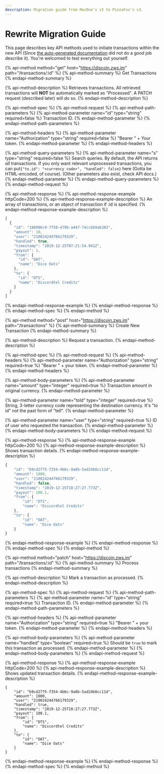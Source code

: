 ```yaml
---
description: Migration guide from MacDue's v2 to PizzaFox's v3.
---
```


# Rewrite Migration Guide

This page describes key API methods used to initiate transactions within the new API \(Since [the auto-generated documentation](https://discoin.zws.im/docs) did not do a good job describe it\). You're welcomed to test everything out yourself.

{% api-method method="get" host="https://discoin.zws.im" path="/transactions/:id" %}
{% api-method-summary %}
Get Transactions
{% endapi-method-summary %}

{% api-method-description %}
Retrieves transactions. All retrieved transactions will **NOT** be automatically marked as "Processed". A PATCH request \(described later\) will do so.
{% endapi-method-description %}

{% api-method-spec %}
{% api-method-request %}
{% api-method-path-parameters %}
{% api-method-parameter name="id" type="string" required=false %}
Transaction ID.
{% endapi-method-parameter %}
{% endapi-method-path-parameters %}

{% api-method-headers %}
{% api-method-parameter name="Authorization" type="string" required=false %}
"Bearer " + Your token.
{% endapi-method-parameter %}
{% endapi-method-headers %}

{% api-method-query-parameters %}
{% api-method-parameter name="s" type="string" required=false %}
Search queries. By default, the API returns _all_ transactions. If you only want relevant unprocessed transactions, you can put`{"to.id": "<currency code>", "handled": false}` here \(Gotta be HTML-encoded, of course\). \(Other parameters also exist, check API docs.\)
{% endapi-method-parameter %}
{% endapi-method-query-parameters %}
{% endapi-method-request %}

{% api-method-response %}
{% api-method-response-example httpCode=200 %}
{% api-method-response-example-description %}
An array of transactions, or an object of transaction if :id is specified.
{% endapi-method-response-example-description %}

```javascript
[
  {
    "id": "188986c9-7f50-479b-a447-74ccbb9ab383",
    "amount": 10,
    "user": "210024244766179329",
    "handled": true,
    "timestamp": "2019-12-25T07:21:54.941Z",
    "payout": 1,
    "from": {
      "id": "OAT",
      "name": "Dice Oats"
    },
    "to": {
      "id": "DTS",
      "name": "Discordtel Credits"
    }
  }
]
```
{% endapi-method-response-example %}
{% endapi-method-response %}
{% endapi-method-spec %}
{% endapi-method %}

{% api-method method="post" host="https://discoin.zws.im" path="/transactions" %}
{% api-method-summary %}
Create New Transaction
{% endapi-method-summary %}

{% api-method-description %}
Request a transaction.
{% endapi-method-description %}

{% api-method-spec %}
{% api-method-request %}
{% api-method-headers %}
{% api-method-parameter name="Authorization" type="string" required=true %}
"Bearer " + your token.
{% endapi-method-parameter %}
{% endapi-method-headers %}

{% api-method-body-parameters %}
{% api-method-parameter name="amount" type="integer" required=true %}
Transaction amount in original currency.
{% endapi-method-parameter %}

{% api-method-parameter name="toId" type="integer" required=true %}
String, 3-letter currency code representing the destination currency. It's "to id" not the past form of "tell".
{% endapi-method-parameter %}

{% api-method-parameter name="user" type="string" required=true %}
ID of user who requested the transaction.
{% endapi-method-parameter %}
{% endapi-method-body-parameters %}
{% endapi-method-request %}

{% api-method-response %}
{% api-method-response-example httpCode=200 %}
{% api-method-response-example-description %}
Shows transaction details.
{% endapi-method-response-example-description %}

```javascript
{
	"id": "b9cd2775-f354-4b6c-9a8b-5ad24b8cc11d",
	"amount": 1000,
	"user": "210024244766179329",
	"handled": false,
	"timestamp": "2019-12-25T18:27:27.773Z",
	"payout": 100.1,
	"from": {
		"id": "DTS",
		"name": "Discordtel Credits"
	},
	"to": {
		"id": "OAT",
		"name": "Dice Oats"
	}
}
```
{% endapi-method-response-example %}
{% endapi-method-response %}
{% endapi-method-spec %}
{% endapi-method %}

{% api-method method="patch" host="https://discoin.zws.im" path="/transactions/:id" %}
{% api-method-summary %}
Process transactions
{% endapi-method-summary %}

{% api-method-description %}
Mark a transaction as processed.
{% endapi-method-description %}

{% api-method-spec %}
{% api-method-request %}
{% api-method-path-parameters %}
{% api-method-parameter name="id" type="string" required=true %}
Transaction ID.
{% endapi-method-parameter %}
{% endapi-method-path-parameters %}

{% api-method-headers %}
{% api-method-parameter name="Authorization" type="string" required=true %}
"Bearer " + your token.
{% endapi-method-parameter %}
{% endapi-method-headers %}

{% api-method-body-parameters %}
{% api-method-parameter name="handled" type="boolean" required=true %}
Should be `true` to mark this transaction as processed.
{% endapi-method-parameter %}
{% endapi-method-body-parameters %}
{% endapi-method-request %}

{% api-method-response %}
{% api-method-response-example httpCode=200 %}
{% api-method-response-example-description %}
Shows updated transaction details.
{% endapi-method-response-example-description %}

```
{
	"id": "b9cd2775-f354-4b6c-9a8b-5ad24b8cc11d",
	"amount": 1000,
	"user": "210024244766179329",
	"handled": true,
	"timestamp": "2019-12-25T18:27:27.773Z",
	"payout": 100.1,
	"from": {
		"id": "DTS",
		"name": "Discordtel Credits"
	},
	"to": {
		"id": "OAT",
		"name": "Dice Oats"
	}
}
```
{% endapi-method-response-example %}
{% endapi-method-response %}
{% endapi-method-spec %}
{% endapi-method %}

